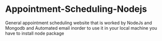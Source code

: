 # Appointment-Scheduling-Nodejs
General appointment scheduling website that is worked by NodeJs and Mongodb and Automated email inorder to use it in your local machine you have to install node package
